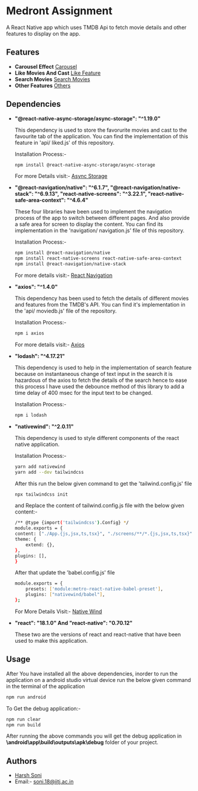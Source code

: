 
# Medront Assignment

A React Native app which uses TMDB Api to fetch movie details and other features to display on the app.

## Features

* **Carousel Effect**
  [Carousel](https://github.com/Harsh200112/Medront_Assignment/issues/1#issue-1798162970)
* **Like Movies And Cast**
  [Like Feature](https://github.com/Harsh200112/Medront_Assignment/issues/1#issuecomment-1630201324)
* **Search Movies**
  [Search Movies](https://github.com/Harsh200112/Medront_Assignment/issues/1#issuecomment-1630201751)
* **Other Features**
  [Others](https://github.com/Harsh200112/Medront_Assignment/issues/1#issuecomment-1630202780)

## Dependencies

* **"@react-native-async-storage/async-storage": "^1.19.0"**

    This dependency is used to store the favorurite movies and cast to the favourite tab of the application. You can find the implementation of this feature in 'api/ liked.js' of this repository.

    Installation Process:-
    ```bash
    npm install @react-native-async-storage/async-storage
    ```
    For more Details visit:- [Async Storage](https://react-native-async-storage.github.io/async-storage/docs/install/)


* **"@react-navigation/native": "^6.1.7", "@react-navigation/native-stack": "^6.9.13", "react-native-screens": "^3.22.1", "react-native-safe-area-context": "^4.6.4"**

    These four libraries have been used to implement the navigation process of the app to switch between different pages. And also provide a safe area for screen to display the content. You can find its implementation in the 'navigation/ navigation.js' file of this repository.

    Installation Process:-
    ```bash
    npm install @react-navigation/native
    npm install react-native-screens react-native-safe-area-context
    npm install @react-navigation/native-stack
    ```

    For more details visit:- [React Navigation](https://reactnavigation.org/docs/getting-started/)


* **"axios": "^1.4.0"**

    This dependency has been used to fetch the details of different movies and features from the TMDB's API. You can find it's implementation in the 'api/ moviedb.js' file of the repository.

    Installation Process:-
    ```bash
    npm i axios
    ```

    For more details visit:- [Axios](https://www.npmjs.com/package/axios)

* **"lodash": "^4.17.21"**

    This dependency is used to help in the implementation of search feature because on instantaneous change of text input in the search it is hazardous of the axios to fetch the details of the search hence to ease this process I have used the debounce method of this library to add a time delay of 400 msec for the input text to be changed.

    Installation Process:-
    ```bash
    npm i lodash
    ```
* **"nativewind": "^2.0.11"**

    This dependency is used to style different components of the react native application.

    Installation Process:-
    ```bash
    yarn add nativewind
    yarn add --dev tailwindcss
    ```
    After this run the below given command to get the 'tailwind.config.js' file
    ```bash
    npx tailwindcss init
    ```
    and Replace the content of tailwind.config.js file with the below given content:-
    ```bash
    /** @type {import('tailwindcss').Config} */
    module.exports = {
    content: ["./App.{js,jsx,ts,tsx}", "./screens/**/*.{js,jsx,ts,tsx}", "./components/**/*.{js,jsx,ts,tsx}"],
    theme: {
        extend: {},
    },
    plugins: [],
    }
    ```
    After that update the 'babel.config.js' file
    ```bash
    module.exports = {
        presets: ['module:metro-react-native-babel-preset'],
        plugins: ["nativewind/babel"],
    };
    ```

    For More Details Visit:- [Native Wind](https://www.nativewind.dev/quick-starts/react-native-cli)

* **"react": "18.1.0" And "react-native": "0.70.12"**

    These two are the versions of react and react-native that have been used to make this application.
## Usage
    
After You have installed all the above dependencies, inorder to run the application on a android studio virtual device run the below given command in the terminal of the application

```bash
npm run android
```

To Get the debug application:-
```bash
npm run clear
npm run build
```
After running the above commands you will get the debug application in **\android\app\build\outputs\apk\debug** folder of your project.

## Authors

- [Harsh Soni](https://github.com/Harsh200112)
- Email:- soni.18@iitj.ac.in

